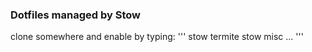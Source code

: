 ### Dotfiles managed by Stow

clone somewhere and enable by typing:
'''
stow termite
stow misc
...
'''
